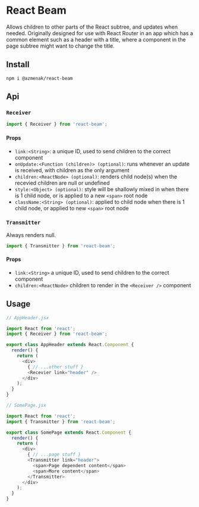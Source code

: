 React Beam
==========

Allows children to other parts of the React subtree, and updates
when needed. Originally designed for use with React Router in an app
which has a common element such as a header with a title, where
a component in the page subtree might want to change the title.

## Install

    npm i @azmenak/react-beam

## Api

### `Receiver`

```js
import { Receiver } from 'react-beam';
```

#### Props

- `link:<String>`: a unique ID, used to send children to the correct component
- `onUpdate:<Function (children)> (optional)`: runs whenever an update is received, with children as the only argument 
- `children:<ReactNode> (optional)`: renders child node(s) when the recevied children are null or undefined
- `style:<Object> (optional)`: style will be shallowly mixed in when there is 1 child node, or is applied to a new `<span>` root node
- `className:<String> (optional)`: applied to child node when there is 1 child node, or applied to new `<span>` root node

### `Transmitter`

Always renders null.

```js
import { Transmitter } from 'react-beam';
```

#### Props

- `link:<String>` a unique ID, used to send children to the correct component
- `children:<ReactNode>` children to render in the `<Receiver />` component

## Usage

```js
// AppHeader.jsx

import React from 'react';
import { Receiver } from 'react-beam';

export class AppHeader extends React.Component {
  render() {
    return (
      <div>
        { // ...other stuff }
        <Recevier link="header" />
      </div>
    );
  }
}
```

```js
// SomePage.jsx

import React from 'react';
import { Transmitter } from 'react-beam';

export class SomePage extends React.Component {
  render() {
    return (
      <div>
        { // ...page stuff }
        <Transmitter link="header">
          <span>Page dependent content</span>
          <span>More content</span>
        </Transmitter>
      </div>
    );
  }
}
```
